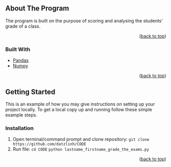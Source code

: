 <div id="top"></div>

<!-- ABOUT THE PROJECT -->
## About The Program

The program is built on the purpose of scoring and analysing the students' grade of a class.

<p align="right">(<a href="#top">back to top</a>)</p>



### Built With

* [Pandas](https://pandas.pydata.org/)
* [Numpy](https://numpy.org/)

<p align="right">(<a href="#top">back to top</a>)</p>



<!-- GETTING STARTED -->
## Getting Started

This is an example of how you may give instructions on setting up your project locally.
To get a local copy up and running follow these simple example steps.

### Installation

1. Open terminal/command prompt and clone repository:
   ```git clone https://github.com/datzlinh/CODE```
2. Run file: 
``` cd CODE ```
``` python lastname_firstname_grade_the_exams.py ```

<p align="right">(<a href="#top">back to top</a>)</p>


